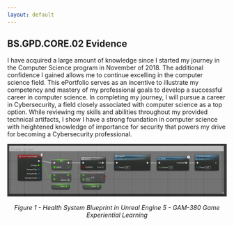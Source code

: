 ```yaml
---
layout: default
---
```


## **BS.GPD.CORE.02 Evidence**

<p style="text-indent: 55px;">
	
I have acquired a large amount of knowledge since I started my journey in the Computer Science program in November of 2018. The additional confidence I gained allows me to continue excelling in the computer science field. This ePortfolio serves as an incentive to illustrate my competency and mastery of my professional goals to develop a successful career in computer science. In completing my journey, I will pursue a career in Cybersecurity, a field closely associated with computer science as a top option. While reviewing my skills and abilities throughout my provided technical artifacts, I show I have a strong foundation in computer science with heightened knowledge of importance for security that powers my drive for becoming a Cybersecurity professional.
</p>


<div style="text-align: center;">
    <a href="https://github.com/DCodeMorris/Week_7_Matrix/blob/main/assets/img/health_system_bp.png" target="_blank">
		<img src="https://github.com/DCodeMorris/Week_7_Matrix/blob/main/assets/img/health_system_bp.png" width="1920px" title="Health System Blueprint" />
	</a>
    <p><em>Figure 1 - Health System Blueprint in Unreal Engine 5 - GAM-380 Game Experiential Learning</em></p>
</div>

